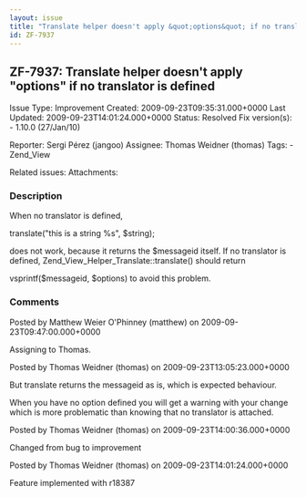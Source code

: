 ```yaml
---
layout: issue
title: "Translate helper doesn't apply &quot;options&quot; if no translator is defined"
id: ZF-7937
---
```


ZF-7937: Translate helper doesn't apply "options" if no translator is defined
-----------------------------------------------------------------------------

 Issue Type: Improvement Created: 2009-09-23T09:35:31.000+0000 Last Updated: 2009-09-23T14:01:24.000+0000 Status: Resolved Fix version(s): - 1.10.0 (27/Jan/10)
 
 Reporter:  Sergi Pérez (jangoo)  Assignee:  Thomas Weidner (thomas)  Tags: - Zend\_View
 
 Related issues: 
 Attachments: 
### Description

When no translator is defined,

translate("this is a string %s", $string);

does not work, because it returns the $messageid itself. If no translator is defined, Zend\_View\_Helper\_Translate::translate() should return

vsprintf($messageid, $options) to avoid this problem.

 

 

### Comments

Posted by Matthew Weier O'Phinney (matthew) on 2009-09-23T09:47:00.000+0000

Assigning to Thomas.

 

 

Posted by Thomas Weidner (thomas) on 2009-09-23T13:05:23.000+0000

But translate returns the messageid as is, which is expected behaviour.

When you have no option defined you will get a warning with your change which is more problematic than knowing that no translator is attached.

 

 

Posted by Thomas Weidner (thomas) on 2009-09-23T14:00:36.000+0000

Changed from bug to improvement

 

 

Posted by Thomas Weidner (thomas) on 2009-09-23T14:01:24.000+0000

Feature implemented with r18387

 

 